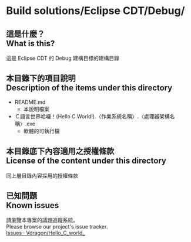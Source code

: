 # Build solutions/Eclipse CDT/Debug/
## 這是什麼？<br />What is this?
這是 Eclipse CDT 的 Debug 建構目標的建構目錄

## 本目錄下的項目說明<br />Description of the items under this directory
* README.md
	* 本說明檔案
* Ｃ語言世界哈囉！(Hello C World!).〈作業系統名稱〉.〈處理器架構名稱〉.exe
	* 軟體的可執行檔

## 本目錄底下內容適用之授權條款<br />License of the content under this directory
同上層目錄內容採用的授權條款

## 已知問題<br />Known issues
請瀏覽本專案的議題追蹤系統。  
Please browse our project's issue tracker.  
[Issues · Vdragon/Hello_C_world_](https://github.com/Vdragon/Hello_C_world_/issues)